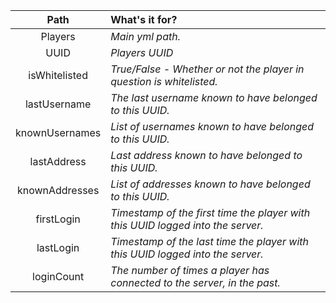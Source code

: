 Path | What's it for?
:-: | :--
Players | _Main yml path._
UUID | _Players UUID_
isWhitelisted | _True/False - Whether or not the player in question is whitelisted._
lastUsername | _The last username known to have belonged to this UUID._
knownUsernames | _List of usernames known to have belonged to this UUID._
lastAddress | _Last address known to have belonged to this UUID._
knownAddresses | _List of addresses known to have belonged to this UUID._
firstLogin | _Timestamp of the first time the player with this UUID logged into the server._
lastLogin | _Timestamp of the last time the player with this UUID logged into the server._
loginCount | _The number of times a player has connected to the server, in the past._